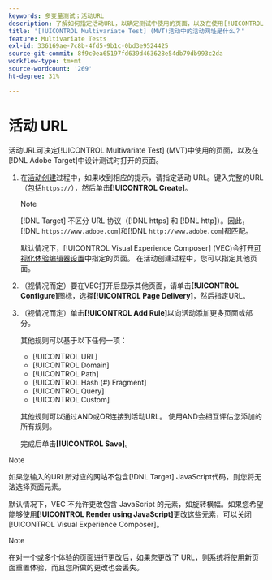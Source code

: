 ```yaml
---
keywords: 多变量测试；活动URL
description: 了解如何指定活动URL，以确定测试中使用的页面，以及在使用[!UICONTROL Multivariate Test]设计 [!DNL Adobe Target]活动时打开的页面。
title: '[!UICONTROL Multivariate Test] (MVT)活动中的活动网址是什么？'
feature: Multivariate Tests
exl-id: 336169ae-7c8b-4fd5-9b1c-0bd3e9524425
source-git-commit: 8f9c0ea65197fd639d463628e54db79db993c2da
workflow-type: tm+mt
source-wordcount: '269'
ht-degree: 31%

---
```


# 活动 URL

活动URL可决定[!UICONTROL Multivariate Test] (MVT)中使用的页面，以及在[!DNL Adobe Target]中设计测试时打开的页面。

1. 在[活动创建](/help/main/c-activities/c-multivariate-testing/t-create-multivariate-test/create-multivariate-test.md)过程中，如果收到相应的提示，请指定活动 URL。键入完整的URL（包括`https://`），然后单击&#x200B;**[!UICONTROL Create]**。

   >[!NOTE]
   >
   >[!DNL Target] 不区分 URL 协议（[!DNL https] 和 [!DNL http]）。因此，[!DNL `https://www.adobe.com`]和[!DNL `http://www.adobe.com`]都匹配。

   默认情况下，[!UICONTROL Visual Experience Composer] (VEC)会打开[可视化体验编辑器设置](/help/main/administrating-target/visual-experience-composer-set-up.md)中指定的页面。 在活动创建过程中，您可以指定其他页面。

1. （视情况而定）要在VEC打开后显示其他页面，请单击&#x200B;**[!UICONTROL Configure]**&#x200B;图标，选择&#x200B;**[!UICONTROL Page Delivery]**，然后指定URL。

1. （视情况而定）单击&#x200B;**[!UICONTROL Add Rule]**&#x200B;以向活动添加更多页面或部分。

   其他规则可以基于以下任何一项：

   * [!UICONTROL  URL]
   * [!UICONTROL Domain]
   * [!UICONTROL Path]
   * [!UICONTROL Hash (#) Fragment]
   * [!UICONTROL Query]
   * [!UICONTROL Custom]

   其他规则可以通过AND或OR连接到活动URL。 使用AND会相互评估您添加的所有规则。

   完成后单击&#x200B;**[!UICONTROL Save]**。

>[!NOTE]
>
>如果您输入的URL所对应的网站不包含[!DNL Target] JavaScript代码，则您将无法选择页面元素。
>
>默认情况下，VEC 不允许更改包含 JavaScript 的元素，如旋转横幅。如果您希望能够使用&#x200B;**[!UICONTROL Render using JavaScript]**&#x200B;更改这些元素，可以关闭[!UICONTROL Visual Experience Composer]。

>[!NOTE]
>
>在对一个或多个体验的页面进行更改后，如果您更改了 URL，则系统将使用新页面重置体验，而且您所做的更改也会丢失。
